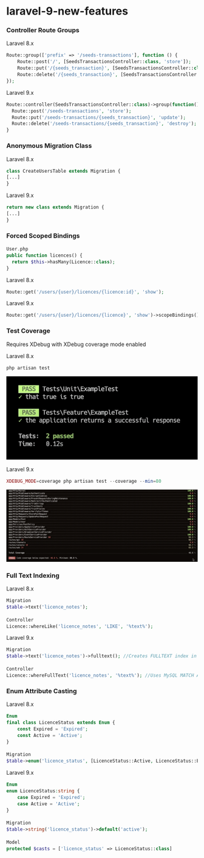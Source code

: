 # laravel-9-new-features

### **Controller Route Groups**


Laravel 8.x
```php
Route::group(['prefix' => '/seeds-transactions'], function () {
    Route::post('/', [SeedsTransactionsController::class, 'store']);
    Route::put('/{seeds_transaction}', [SeedsTransactionsController::class, 'update']);
    Route::delete('/{seeds_transaction}', [SeedsTransactionsController::class, 'destroy']);
});
```
Laravel 9.x
```php
Route::controller(SeedsTransactionsController::class)->group(function() {
  Route::post('/seeds-transactions', 'store');
  Route::put('/seeds-transactions/{seeds_transaction}', 'update');
  Route::delete('/seeds-transactions/{seeds_transaction}', 'destroy');
}
```


### **Anonymous Migration Class**

Laravel 8.x
```php
class CreateUsersTable extends Migration {
[...]
}
```

Laravel 9.x
```php
return new class extends Migration {
[...]
}
```


### **Forced Scoped Bindings**

```php
User.php
public function licences() {
  return $this->hasMany(Licence::class);
}
```

Laravel 8.x
```php
Route::get('/users/{user}/licences/{licence:id}', 'show');
```

Laravel 9.x
```php
Route::get('/users/{user}/licences/{licence}', 'show')->scopeBindings();
```



### **Test Coverage**

Requires XDebug with XDebug coverage mode enabled

Laravel 8.x
```php
php artisan test
```
![php artisan test](/php_artisan_test.png?raw=true)


Laravel 9.x
```php
XDEBUG_MODE=coverage php artisan test --coverage --min=80
```
![php artisan test coverage min](/php_artisan_test_coverage_min.png?raw=true)


### **Full Text Indexing**

Laravel 8.x
```php
Migration
$table->text('licence_notes');

Controller
Licence::whereLike('licence_notes', 'LIKE', '%text%');
```

Laravel 9.x
```php
Migration
$table->text('licence_notes')->fulltext(); //Creates FULLTEXT index in MySQL table

Controller
Licence::whereFullText('licence_notes', '%text%'); //Uses MySQL MATCH AGAINST functionality 
```

### **Enum Attribute Casting**

Laravel 8.x
```php
Enum
final class LicenceStatus extends Enum {
    const Expired = 'Expired';
    const Active = 'Active';
}

Migration
$table->enum('licence_status', [LicenceStatus::Active, LicenceStatus::Expired]);
```

Laravel 9.x
```php
Enum
enum LicenceStatus:string {
    case Expired = 'Expired';
    case Active = 'Active';
}

Migration
$table->string('licence_status')->default('active');

Model
protected $casts = ['licence_status' => LicenceStatus::class]

```
